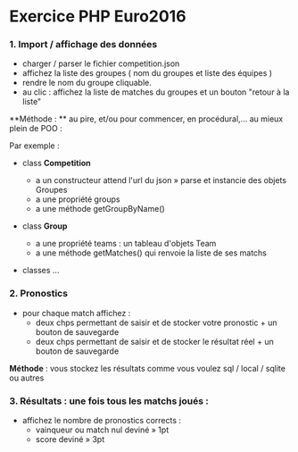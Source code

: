 # Exercice PHP Euro2016

### 1. **Import / affichage des données**

- charger / parser le fichier competition.json
- affichez la liste des groupes ( nom du groupes et liste des équipes )
- rendre le nom du groupe cliquable.
- au clic : affichez la liste de matches du groupes et un bouton "retour à la liste"

**Méthode : ** au pire, et/ou pour commencer, en procédural,... au mieux plein de POO :

Par exemple :
- class **Competition**
  - a un constructeur attend l'url du json » parse et instancie des objets Groupes
  - a une propriété groups
  - a une méthode getGroupByName()

- class **Group**
  - a une propriété teams : un tableau d'objets Team
  - a une méthode getMatches() qui renvoie la liste de ses matchs

- classes ...

### 2. **Pronostics**
- pour chaque match affichez :
  - deux chps permettant de saisir et de stocker votre pronostic + un bouton de sauvegarde
  - deux chps permettant de saisir et de stocker le résultat réel + un bouton de sauvegarde

**Méthode** : vous stockez les résultats comme vous voulez sql / local / sqlite ou autres

### 3. **Résultats :** une fois tous les matchs joués :

- affichez le nombre de pronostics corrects :
  - vainqueur ou match nul deviné » 1pt
  - score deviné » 3pt
